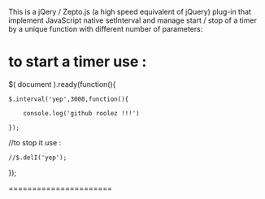 This is a jQery / Zepto.js (a high speed equivalent of jQuery) plug-in that implement JavaScript native setInterval and
manage start / stop of a timer by a unique function with different number of parameters:

to start a timer use :
======================

$( document ).ready(function(){ 

	$.interval('yep',3000,function(){
	
		console.log('github roolez !!!')
		
	});

//to stop it use :

	//$.delI('yep');
	
});




======================

